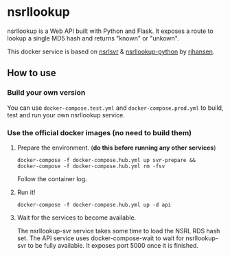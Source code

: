 # nsrllookup

nsrllookup is a Web API built with Python and Flask. It exposes a route to lookup 
a single MD5 hash and returns "known" or "unkown". 

This docker service is based on [nsrlsvr](https://github.com/rjhansen/nsrlsvr) & 
[nsrllookup-python](https://github.com/rjhansen/nsrllookup-python) by [rjhansen](https://github.com/rjhansen).

## How to use

### Build your own version
You can use ```docker-compose.test.yml``` and ```docker-compose.prod.yml``` to build, 
test and run your own nsrllookup service.

### Use the official docker images (no need to build them)

1. Prepare the environment. (**do this before running any other services**)

    ```
    docker-compose -f docker-compose.hub.yml up svr-prepare && 
    docker-compose -f docker-compose.hub.yml rm -fsv
    ```
   Follow the container log.
   
2. Run it!

    ```
    docker-compose -f docker-compose.hub.yml up -d api
    ```
   
3. Wait for the services to become available.

   The nsrllookup-svr service takes some time to load the NSRL RDS hash set. The API service 
   uses docker-compose-wait to wait for nsrllookup-svr to be fully available. It exposes port
   5000 once it is finished.


